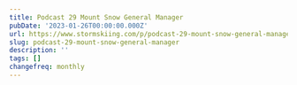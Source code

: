```yaml
---
title: Podcast 29 Mount Snow General Manager
pubDate: '2023-01-26T00:00:00.000Z'
url: https://www.stormskiing.com/p/podcast-29-mount-snow-general-manager
slug: podcast-29-mount-snow-general-manager
description: ''
tags: []
changefreq: monthly
---
```


<!-- Add post content below -->

